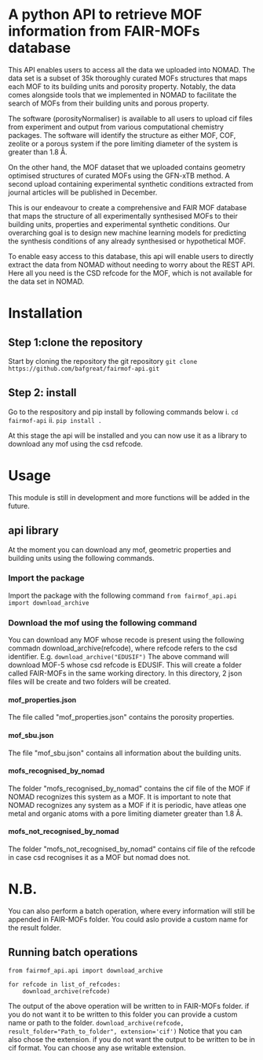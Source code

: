 # A python API to retrieve MOF information from FAIR-MOFs database
This API enables users to access all the data we uploaded into NOMAD. The data set is a subset of 35k thoroughly curated MOFs structures that maps each MOF to its building units and porosity property.  Notably, the data comes alongside tools that we implemented in NOMAD to facilitate the search of MOFs from their building units and porous property.

The software (porosityNormaliser) is available to all users to upload cif files from experiment and output from various computational chemistry packages. The software will identify the structure as either MOF, COF, zeolite or a porous system if the pore limiting diameter of the system is greater than 1.8 Å.

On the other hand, the MOF dataset that we uploaded contains geometry optimised structures of curated MOFs using the GFN-xTB method. A second upload containing  experimental synthetic conditions extracted from journal articles will be published in December.

This is our endeavour to create a comprehensive and FAIR  MOF  database that maps the structure of all experimentally synthesised MOFs to their building units, properties and experimental synthetic conditions. Our overarching goal is to design new machine learning models for predicting the synthesis conditions of any already synthesised or hypothetical MOF.

To enable easy access to this database, this api will enable users to directly extract the data from NOMAD without needing to worry about the REST API. Here all you need is the CSD refcode for the MOF, which is not available for the data set in NOMAD.

# Installation
## Step 1:clone the repository
Start by cloning the repository the git repository
``` git clone https://github.com/bafgreat/fairmof-api.git ```
## Step 2: install
Go to the respository and pip install by following commands below
i. `cd fairmof-api`
ii. `pip install .`

At this stage the api will be installed and you can now use it as a library to download any mof using the csd refcode.

# Usage
This module is still in development and more functions will be added in the future.
## api library
At the moment you can download any mof, geometric properties and building units using the following commands.

### Import the package
Import the package with the following command
``` from fairmof_api.api import download_archive ```

### Download the mof using the following command
 You can download any MOF whose recode is present using the following commadn download_archive(refcode), where refcode refers to the csd identifier. E.g.
 ```download_archive("EDUSIF")```
 The above command will download MOF-5 whose csd refcode is EDUSIF. This will create a folder called FAIR-MOFs in the same working directory. In this directory, 2 json files will be create and two folders will be created.

#### mof_properties.json
 The file called "mof_properties.json" contains the porosity properties.
#### mof_sbu.json
The file "mof_sbu.json" contains all information about the building units.

#### mofs_recognised_by_nomad
The folder "mofs_recognised_by_nomad" contains the cif file of the MOF if NOMAD recognizes this system as a MOF. It is important to note that NOMAD recognizes any system as a MOF if it is periodic, have atleas one metal and organic atoms with  a pore limiting diameter greater than 1.8 Å.

#### mofs_not_recognised_by_nomad
The folder "mofs_not_recognised_by_nomad" contains cif file of the refcode in case csd recognises it as a MOF but nomad does not.

# N.B.
You can also perform a batch operation, where every information will still be appended in FAIR-MOFs folder. You could aslo provide a custom name for the result folder.

## Running batch operations
``` from fairmof_api.api import download_archive ```
```
for refcode in list_of_refcodes:
    download_archive(refcode)
```
The output of the above operation will be written to in FAIR-MOFs folder. if you do not want it to be written to this folder you can provide a custom name or path to the folder.
``` download_archive(refcode, result_folder="Path_to_folder", extension='cif') ```
Notice that you can also chose the extension. if you do not want the output to be written to be in cif format. You can choose any ase writable extension. 








